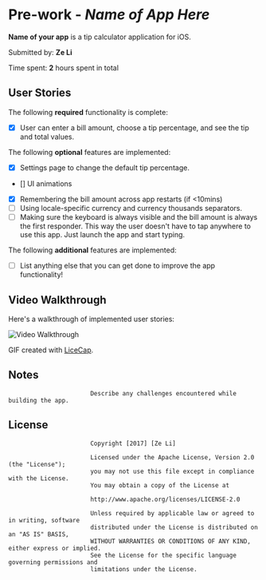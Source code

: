 # Pre-work - *Name of App Here*

**Name of your app** is a tip calculator application for iOS.

Submitted by: **Ze Li**

Time spent: **2** hours spent in total

## User Stories

The following **required** functionality is complete:

* [X] User can enter a bill amount, choose a tip percentage, and see the tip and total values.

The following **optional** features are implemented:
* [X] Settings page to change the default tip percentage.
* [] UI animations
* [X] Remembering the bill amount across app restarts (if <10mins)
* [ ] Using locale-specific currency and currency thousands separators.
* [ ] Making sure the keyboard is always visible and the bill amount is always the first responder. This way the user doesn't have to tap anywhere to use this app. Just launch the app and start typing.

The following **additional** features are implemented:

- [ ] List anything else that you can get done to improve the app functionality!

## Video Walkthrough

Here's a walkthrough of implemented user stories:

<img src='http://i.imgur.com/link/to/your/gif/file.gif' title='Video Walkthrough' width='' alt='Video Walkthrough' />

GIF created with [LiceCap](http://www.cockos.com/licecap/).
                           
## Notes
                           
                           Describe any challenges encountered while building the app.
                           
## License
                           
                           Copyright [2017] [Ze Li]
                           
                           Licensed under the Apache License, Version 2.0 (the "License");
                           you may not use this file except in compliance with the License.
                           You may obtain a copy of the License at
                           
                           http://www.apache.org/licenses/LICENSE-2.0
                           
                           Unless required by applicable law or agreed to in writing, software
                           distributed under the License is distributed on an "AS IS" BASIS,
                           WITHOUT WARRANTIES OR CONDITIONS OF ANY KIND, either express or implied.
                           See the License for the specific language governing permissions and
                           limitations under the License.
